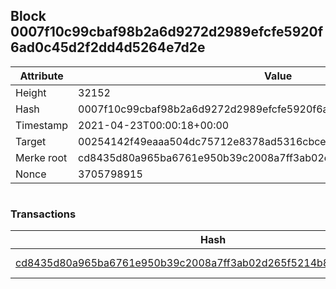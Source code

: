 ## Block 0007f10c99cbaf98b2a6d9272d2989efcfe5920f6ad0c45d2f2dd4d5264e7d2e

Attribute | Value
--- | ---
Height | 32152
Hash | 0007f10c99cbaf98b2a6d9272d2989efcfe5920f6ad0c45d2f2dd4d5264e7d2e
Timestamp | 2021-04-23T00:00:18+00:00
Target | 00254142f49eaaa504dc75712e8378ad5316cbcead634704b3734b6271167cc4
Merke root | cd8435d80a965ba6761e950b39c2008a7ff3ab02d265f5214b80c20e36a19e65
Nonce | 3705798915

```

```

### Transactions

Hash | Amount
--- | ---
[cd8435d80a965ba6761e950b39c2008a7ff3ab02d265f5214b80c20e36a19e65](cd8435d80a965ba6761e950b39c2008a7ff3ab02d265f5214b80c20e36a19e65.md) | 10.00000000 SKEPTI 
